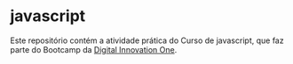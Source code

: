 # javascript

Este repositório contém a atividade prática do Curso de javascript, que faz parte do Bootcamp da [Digital Innovation One](https://digitalinnovation.one/).